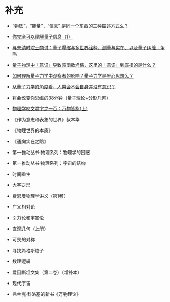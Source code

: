 # 补充



- [“物质”，“能量”，“信息” 是同一个东西的三种描述方式么？](https://www.zhihu.com/question/19669654)


- [你完全可以理解量子信息（1）](https://zhuanlan.zhihu.com/p/29923925)

- [与朱清时院士商讨：量子塌缩与多世界诠释、测量与实在、以及量子纠缠｜争鸣](https://zhuanlan.zhihu.com/p/26978028)
- [量子物理中「意识」导致波函数坍缩，这里的「意识」到底指的是什么？](https://www.zhihu.com/question/19708569)
- [如何理解量子力学中观察者的影响？量子力学是唯心思想么？](https://www.zhihu.com/question/20381480)
- [从量子力学的角度看，人类会不会自身并没有意识？](https://www.zhihu.com/question/265828285)

- [将会改变你思维的38分钟（量子理论+分形几何）](https://www.bilibili.com/video/av10353601?spm_id_from=333.338.__bofqi.32)


- [物理学咬文嚼字之一百：万物皆旋(上)](https://mp.weixin.qq.com/s?__biz=MjM5NjYwNzM1Ng==&mid=2651593486&idx=1&sn=49d96ce9512213363d62210c1ad4e7d0&chksm=bd1e1f1d8a69960b8c61de822f48ee7aa0522a240a269f12dac904dcd2e0b11671392ae73f36&mpshare=1&scene=1&srcid=08251RofuX8nsUHYF9UcSUB6#rd)




- 《作为意志和表象的世界》叔本华
- 《物理世界的本质》
- 《通向实在之路》
- 第一推动丛书·物理系列：物理学的困惑
- 第一推动丛书·物理系列：宇宙的结构
- 时间重生
- 大宇之形
- 费恩曼物理学讲义（第1卷）
- 广义相对论
- 引力论和宇宙论
- 直观几何（上册）
- 可畏的对称
- 寻找希格斯粒子
- 数理逻辑
- 爱因斯坦文集（第二卷）（增补本）
- 现代宇宙



- 弗兰克·科洛塞的新书《万物理论》
